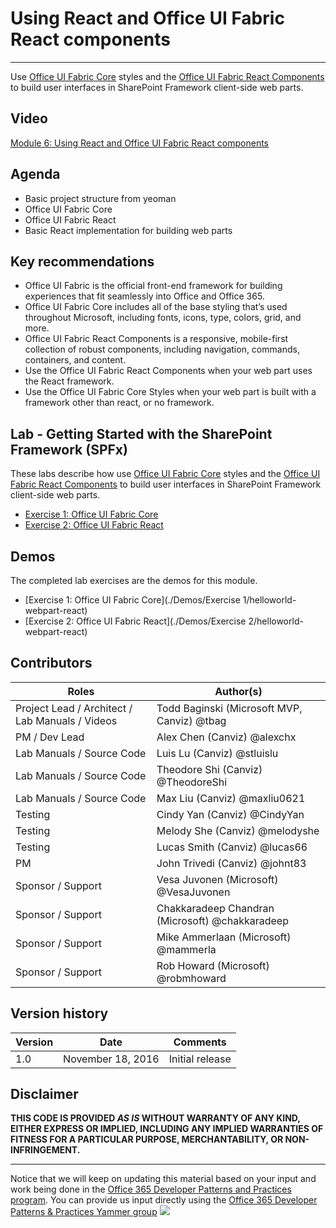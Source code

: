 # Using React and Office UI Fabric React components #

----------

Use [Office UI Fabric Core](https://github.com/OfficeDev/office-ui-fabric-core) styles and the [Office UI Fabric React Components](https://github.com/OfficeDev/office-ui-fabric-react) to build user interfaces in SharePoint Framework client-side web parts.

## Video ##
[Module 6: Using React and Office UI Fabric React components](#)

## Agenda ##
- Basic project structure from yeoman
- Office UI Fabric Core
- Office UI Fabric React
- Basic React implementation for building web parts

## Key recommendations ##
- Office UI Fabric is the official front-end framework for building experiences that fit seamlessly into Office and Office 365.
- Office UI Fabric Core includes all of the base styling that’s used throughout Microsoft, including fonts, icons, type, colors, grid, and more.
- Office UI Fabric React Components is a responsive, mobile-first collection of robust components, including navigation, commands, containers, and content.
- Use the Office UI Fabric React Components when your web part uses the React framework.
- Use the Office UI Fabric Core Styles when your web part is built with a framework other than react, or no framework.

## Lab - Getting Started with the SharePoint Framework (SPFx) ##
These labs describe how use [Office UI Fabric Core](https://github.com/OfficeDev/office-ui-fabric-core) styles and the [Office UI Fabric React Components](https://github.com/OfficeDev/office-ui-fabric-react) to build user interfaces in SharePoint Framework client-side web parts. 

- [Exercise 1: Office UI Fabric Core](./Lab.md#exercise-1-office-ui-fabric-core)
- [Exercise 2: Office UI Fabric React](./Lab.md#exercise-2-office-ui-fabric-react)

## Demos ##
The completed lab exercises are the demos for this module. 

- [Exercise 1: Office UI Fabric Core](./Demos/Exercise 1/helloworld-webpart-react)
- [Exercise 2: Office UI Fabric React](./Demos/Exercise 2/helloworld-webpart-react)

## Contributors ##
| Roles                                    			| Author(s)                                			|
| -------------------------------------------------	| ------------------------------------------------- |
| Project Lead / Architect / Lab Manuals / Videos   | Todd Baginski (Microsoft MVP, Canviz) @tbag		|
| PM / Dev Lead                            			| Alex Chen (Canviz) @alexchx  						|
| Lab Manuals / Source Code                			| Luis Lu (Canviz) @stluislu   						|
| Lab Manuals / Source Code                			| Theodore Shi (Canviz) @TheodoreShi				|
| Lab Manuals / Source Code                			| Max Liu (Canviz) @maxliu0621 						|
| Testing                                  			| Cindy Yan (Canviz) @CindyYan     					|
| Testing                                  			| Melody She (Canviz) @melodyshe   					|
| Testing                                  			| Lucas Smith (Canviz) @lucas66   					|
| PM                                       			| John Trivedi (Canviz) @johnt83      				|
| Sponsor / Support                        			| Vesa Juvonen (Microsoft) @VesaJuvonen   			|
| Sponsor / Support                        			| Chakkaradeep Chandran (Microsoft) @chakkaradeep   |
| Sponsor / Support                        			| Mike Ammerlaan (Microsoft) @mammerla         		|
| Sponsor / Support                        			| Rob Howard (Microsoft) @robmhoward      			|

## Version history ##

| Version | Date          		| Comments        |
| ------- | ------------------- | --------------- |
| 1.0     | November 18, 2016 	| Initial release |

## Disclaimer ##
**THIS CODE IS PROVIDED *AS IS* WITHOUT WARRANTY OF ANY KIND, EITHER EXPRESS OR IMPLIED, INCLUDING ANY IMPLIED WARRANTIES OF FITNESS FOR A PARTICULAR PURPOSE, MERCHANTABILITY, OR NON-INFRINGEMENT.**

----------

Notice that we will keep on updating this material based on your input and work being done in the [Office 365 Developer Patterns and Practices program](http://aka.ms/officedevpnp). You can provide us input directly using the [Office 365 Developer Patterns & Practices Yammer group](http://aka.ms/officedevpnpyammer)
![](https://camo.githubusercontent.com/a732087ed949b0f2f84f5f02b8c79f1a9dd96f65/687474703a2f2f692e696d6775722e636f6d2f6c3031686876452e706e67)

